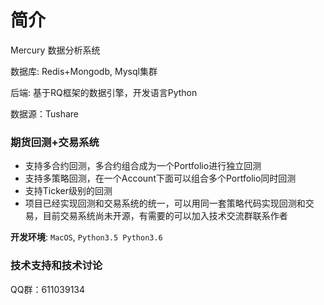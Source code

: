 # 简介

Mercury 数据分析系统 

数据库: Redis+Mongodb, Mysql集群

后端: 基于RQ框架的数据引擎，开发语言Python

数据源：Tushare

### 期货回测+交易系统

* 支持多合约回测，多合约组合成为一个Portfolio进行独立回测
* 支持多策略回测，在一个Account下面可以组合多个Portfolio同时回测
* 支持Ticker级别的回测
* 项目已经实现回测和交易系统的统一，可以用同一套策略代码实现回测和交易，目前交易系统尚未开源，有需要的可以加入技术交流群联系作者

**开发环境**: `MacOS`, `Python3.5 Python3.6`

### 技术支持和技术讨论
QQ群：611039134
